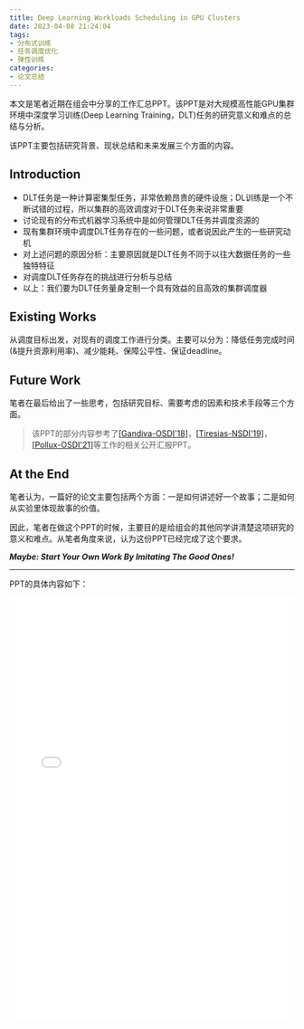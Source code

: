 ```yaml
---
title: Deep Learning Workloads Scheduling in GPU Clusters
date: 2023-04-08 21:24:04
tags:
- 分布式训练
- 任务调度优化
- 弹性训练
categories: 
- 论文总结
---
```


本文是笔者近期在组会中分享的工作汇总PPT。该PPT是对大规模高性能GPU集群环境中深度学习训练(Deep Learning Training，DLT)任务的研究意义和难点的总结与分析。

<!--more-->

该PPT主要包括研究背景、现状总结和未来发展三个方面的内容。

## Introduction

<ul>
<li>DLT任务是一种计算密集型任务，非常依赖昂贵的硬件设施；DL训练是一个不断试错的过程，所以集群的高效调度对于DLT任务来说非常重要</li>
<li>讨论现有的分布式机器学习系统中是如何管理DLT任务并调度资源的</li>
<li>现有集群环境中调度DLT任务存在的一些问题，或者说因此产生的一些研究动机</li>
<li>对上述问题的原因分析：主要原因就是DLT任务不同于以往大数据任务的一些独特特征</li>
<li>对调度DLT任务存在的挑战进行分析与总结</li>
<li>以上：我们要为DLT任务量身定制一个具有效益的且高效的集群调度器</li>
</ul>


## Existing Works

从调度目标出发，对现有的调度工作进行分类。主要可以分为：降低任务完成时间(&提升资源利用率)、减少能耗、保障公平性、保证deadline。

## Future Work

笔者在最后给出了一些思考，包括研究目标、需要考虑的因素和技术手段等三个方面。


>该PPT的部分内容参考了[[Gandiva-OSDI'18]](https://www.usenix.org/sites/default/files/conference/protected-files/osdi18_slides_sivathanu.pdf)，[[Tiresias-NSDI'19]](https://www.usenix.org/sites/default/files/conference/protected-files/nsdi19_slides_gu.pdf)，[[Pollux-OSDI'21]](https://www.usenix.org/system/files/osdi21_slides_qiao.pdf)等工作的相关公开汇报PPT。


## At the End 

笔者认为，一篇好的论文主要包括两个方面：一是如何讲述好一个故事；二是如何从实验里体现故事的价值。

因此，笔者在做这个PPT的时候，主要目的是给组会的其他同学讲清楚这项研究的意义和难点。从笔者角度来说，认为这份PPT已经完成了这个要求。


***Maybe: Start Your Own Work By Imitating The Good Ones!***

***
PPT的具体内容如下：

<embed src="./Deep-Learning-Workloads-Scheduling-in-GPU-Clusters.pdf" width="100%" height="750" type="application/pdf">


